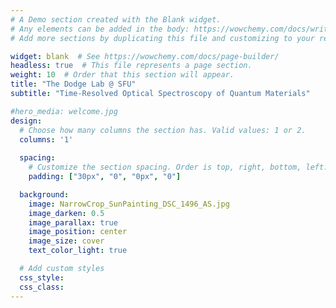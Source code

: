 ```yaml
---
# A Demo section created with the Blank widget.
# Any elements can be added in the body: https://wowchemy.com/docs/writing-markdown-latex/
# Add more sections by duplicating this file and customizing to your requirements.

widget: blank  # See https://wowchemy.com/docs/page-builder/
headless: true  # This file represents a page section.
weight: 10  # Order that this section will appear.
title: "The Dodge Lab @ SFU"
subtitle: "Time-Resolved Optical Spectroscopy of Quantum Materials"

#hero_media: welcome.jpg
design:
  # Choose how many columns the section has. Valid values: 1 or 2.
  columns: '1'
  
  spacing:
    # Customize the section spacing. Order is top, right, bottom, left.
    padding: ["30px", "0", "0px", "0"]

  background:
    image: NarrowCrop_SunPainting_DSC_1496_AS.jpg
    image_darken: 0.5
    image_parallax: true
    image_position: center
    image_size: cover
    text_color_light: true

  # Add custom styles
  css_style:
  css_class:
---
```

